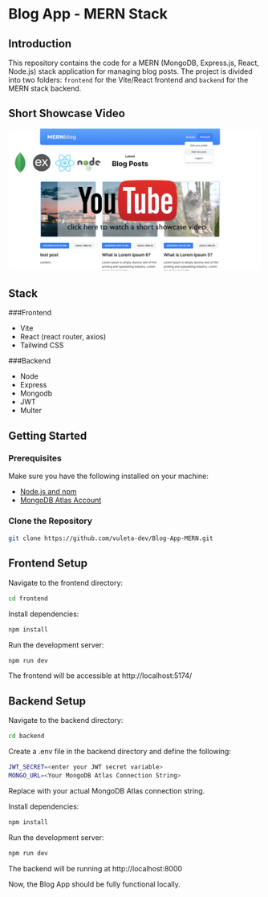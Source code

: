 # Blog App - MERN Stack

## Introduction

This repository contains the code for a MERN (MongoDB, Express.js, React, Node.js) stack application for managing blog posts. The project is divided into two folders: `frontend` for the Vite/React frontend and `backend` for the MERN stack backend.

## Short Showcase Video

[![YouTube Thumbnail](demo-images/yt-img.png)](https://www.youtube.com/watch?v=wfQInuxTgIs)


## Stack
###Frontend
- Vite
- React (react router, axios)
- Tailwind CSS

###Backend
- Node
- Express
- Mongodb
- JWT
- Multer


## Getting Started

### Prerequisites

Make sure you have the following installed on your machine:

- [Node.js and npm](https://nodejs.org/)
- [MongoDB Atlas Account](https://www.mongodb.com/)

### Clone the Repository

```bash
git clone https://github.com/vuleta-dev/Blog-App-MERN.git
```


## Frontend Setup


Navigate to the frontend directory:

```bash
cd frontend
```


Install dependencies:

```bash
npm install
```

Run the development server:

```bash
npm run dev
```

The frontend will be accessible at http://localhost:5174/

## Backend Setup

Navigate to the backend directory:

```bash
cd backend
```

Create a .env file in the backend directory and define the following:
```bash
JWT_SECRET=<enter your JWT secret variable>
MONGO_URL=<Your MongoDB Atlas Connection String>
```

Replace <Your MongoDB Atlas Connection String> with your actual MongoDB Atlas connection string.

Install dependencies:
```bash
npm install
```

Run the development server:

```bash
npm run dev
```

The backend will be running at http://localhost:8000

Now, the Blog App should be fully functional locally.

